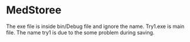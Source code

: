 # MedStoree
The exe file is inside bin/Debug file and ignore the name.
Try1.exe is main file.
The name try1 is due to the some problem during saving.
